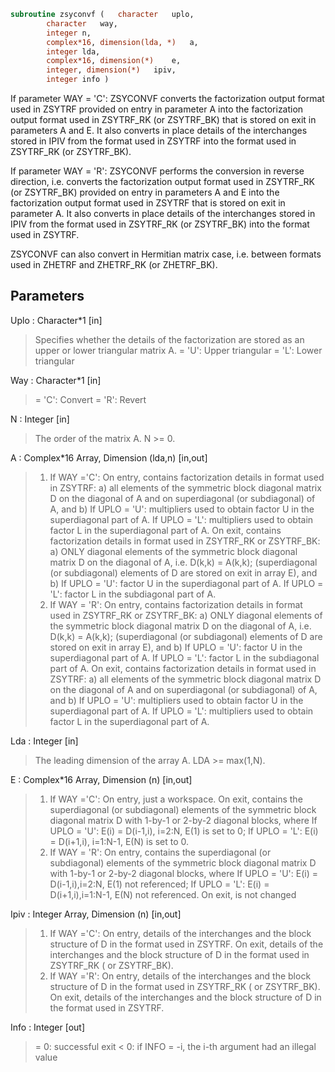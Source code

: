 ```fortran
subroutine zsyconvf	(	character	uplo,
		character	way,
		integer	n,
		complex*16, dimension(lda, *)	a,
		integer	lda,
		complex*16, dimension(*)	e,
		integer, dimension(*)	ipiv,
		integer	info )
```
 If parameter WAY = 'C':
 ZSYCONVF converts the factorization output format used in
 ZSYTRF provided on entry in parameter A into the factorization
 output format used in ZSYTRF_RK (or ZSYTRF_BK) that is stored
 on exit in parameters A and E. It also converts in place details of
 the interchanges stored in IPIV from the format used in ZSYTRF into
 the format used in ZSYTRF_RK (or ZSYTRF_BK).

 If parameter WAY = 'R':
 ZSYCONVF performs the conversion in reverse direction, i.e.
 converts the factorization output format used in ZSYTRF_RK
 (or ZSYTRF_BK) provided on entry in parameters A and E into
 the factorization output format used in ZSYTRF that is stored
 on exit in parameter A. It also converts in place details of
 the interchanges stored in IPIV from the format used in ZSYTRF_RK
 (or ZSYTRF_BK) into the format used in ZSYTRF.

 ZSYCONVF can also convert in Hermitian matrix case, i.e. between
 formats used in ZHETRF and ZHETRF_RK (or ZHETRF_BK).

## Parameters
Uplo : Character*1 [in]
> Specifies whether the details of the factorization are
> stored as an upper or lower triangular matrix A.
> = 'U':  Upper triangular
> = 'L':  Lower triangular

Way : Character*1 [in]
> = 'C': Convert
> = 'R': Revert

N : Integer [in]
> The order of the matrix A.  N >= 0.

A : Complex*16 Array, Dimension (lda,n) [in,out]
> 1) If WAY ='C':
> On entry, contains factorization details in format used in
> ZSYTRF:
> a) all elements of the symmetric block diagonal
> matrix D on the diagonal of A and on superdiagonal
> (or subdiagonal) of A, and
> b) If UPLO = 'U': multipliers used to obtain factor U
> in the superdiagonal part of A.
> If UPLO = 'L': multipliers used to obtain factor L
> in the superdiagonal part of A.
> On exit, contains factorization details in format used in
> ZSYTRF_RK or ZSYTRF_BK:
> a) ONLY diagonal elements of the symmetric block diagonal
> matrix D on the diagonal of A, i.e. D(k,k) = A(k,k);
> (superdiagonal (or subdiagonal) elements of D
> are stored on exit in array E), and
> b) If UPLO = 'U': factor U in the superdiagonal part of A.
> If UPLO = 'L': factor L in the subdiagonal part of A.
> 2) If WAY = 'R':
> On entry, contains factorization details in format used in
> ZSYTRF_RK or ZSYTRF_BK:
> a) ONLY diagonal elements of the symmetric block diagonal
> matrix D on the diagonal of A, i.e. D(k,k) = A(k,k);
> (superdiagonal (or subdiagonal) elements of D
> are stored on exit in array E), and
> b) If UPLO = 'U': factor U in the superdiagonal part of A.
> If UPLO = 'L': factor L in the subdiagonal part of A.
> On exit, contains factorization details in format used in
> ZSYTRF:
> a) all elements of the symmetric block diagonal
> matrix D on the diagonal of A and on superdiagonal
> (or subdiagonal) of A, and
> b) If UPLO = 'U': multipliers used to obtain factor U
> in the superdiagonal part of A.
> If UPLO = 'L': multipliers used to obtain factor L
> in the superdiagonal part of A.

Lda : Integer [in]
> The leading dimension of the array A.  LDA >= max(1,N).

E : Complex*16 Array, Dimension (n) [in,out]
> 1) If WAY ='C':
> On entry, just a workspace.
> On exit, contains the superdiagonal (or subdiagonal)
> elements of the symmetric block diagonal matrix D
> with 1-by-1 or 2-by-2 diagonal blocks, where
> If UPLO = 'U': E(i) = D(i-1,i), i=2:N, E(1) is set to 0;
> If UPLO = 'L': E(i) = D(i+1,i), i=1:N-1, E(N) is set to 0.
> 2) If WAY = 'R':
> On entry, contains the superdiagonal (or subdiagonal)
> elements of the symmetric block diagonal matrix D
> with 1-by-1 or 2-by-2 diagonal blocks, where
> If UPLO = 'U': E(i) = D(i-1,i),i=2:N, E(1) not referenced;
> If UPLO = 'L': E(i) = D(i+1,i),i=1:N-1, E(N) not referenced.
> On exit, is not changed

Ipiv : Integer Array, Dimension (n) [in,out]
> 1) If WAY ='C':
> On entry, details of the interchanges and the block
> structure of D in the format used in ZSYTRF.
> On exit, details of the interchanges and the block
> structure of D in the format used in ZSYTRF_RK
> ( or ZSYTRF_BK).
> 1) If WAY ='R':
> On entry, details of the interchanges and the block
> structure of D in the format used in ZSYTRF_RK
> ( or ZSYTRF_BK).
> On exit, details of the interchanges and the block
> structure of D in the format used in ZSYTRF.

Info : Integer [out]
> = 0:  successful exit
> < 0:  if INFO = -i, the i-th argument had an illegal value

